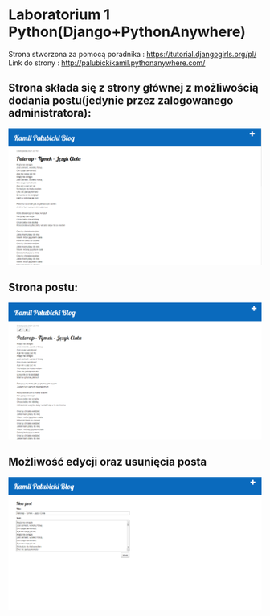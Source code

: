 # Laboratorium 1 Python(Django+PythonAnywhere)
Strona stworzona za pomocą poradnika :
https://tutorial.djangogirls.org/pl/
<br>
Link do strony :
http://palubickikamil.pythonanywhere.com/
<br>
## Strona składa się z strony głównej z możliwością dodania postu(jedynie przez zalogowanego administratora):
![image](blog/static/scr/1.png "Home")
## Strona postu:
![image](blog/static/scr/2.png "Post")
## Możliwość edycji oraz usunięcia posta
![image](blog/static/scr/3.png "Edit/Delete")
